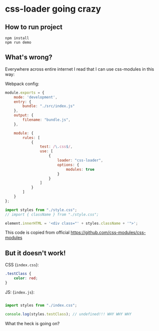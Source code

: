 # css-loader going crazy

## How to run project

```
npm install
npm run demo
```

## What's wrong?

Everywhere across entire internet I read that I can use css-modules in this way:

Webpack config:

```javascript
module.exports = {
    mode: 'development',
    entry: {
        bundle: "./src/index.js"
    },
    output: {
        filename: "bundle.js",
    },

    module: {
        rules: [
            {
                test: /\.css$/,
                use: [
                    {
                        loader: "css-loader",
                        options: {
                            modules: true
                        }
                    }
                ]
            }
        ]
    }
};
```

```javascript
import styles from "./style.css";
// import { className } from "./style.css";

element.innerHTML = '<div class="' + styles.className + '">';
```

This code is copied from official https://github.com/css-modules/css-modules

## But it doesn't work! 

CSS (`index.css`):

```css
.testClass {
    color: red;
}
```

JS: (`index.js`):

```javascript

import styles from "./index.css";

console.log(styles.testClass); // undefined!!! WHY WHY WHY

```


What the heck is going on?